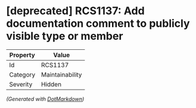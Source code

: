 # \[deprecated\] RCS1137: Add documentation comment to publicly visible type or member

| Property | Value           |
| -------- | --------------- |
| Id       | RCS1137         |
| Category | Maintainability |
| Severity | Hidden          |


*\(Generated with [DotMarkdown](http://github.com/JosefPihrt/DotMarkdown)\)*